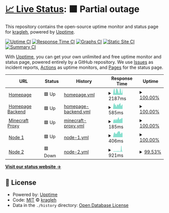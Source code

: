 # [📈 Live Status](https://status.maze.quest): <!--live status--> **🟧 Partial outage**

This repository contains the open-source uptime monitor and status page for [kragleh](https://kragleh.com), powered by [Upptime](https://github.com/upptime/upptime).

[![Uptime CI](https://github.com/kragleh/status.maze.quest/workflows/Uptime%20CI/badge.svg)](https://github.com/kragleh/status.maze.quest/actions?query=workflow%3A%22Uptime+CI%22)
[![Response Time CI](https://github.com/kragleh/status.maze.quest/workflows/Response%20Time%20CI/badge.svg)](https://github.com/kragleh/status.maze.quest/actions?query=workflow%3A%22Response+Time+CI%22)
[![Graphs CI](https://github.com/kragleh/status.maze.quest/workflows/Graphs%20CI/badge.svg)](https://github.com/kragleh/status.maze.quest/actions?query=workflow%3A%22Graphs+CI%22)
[![Static Site CI](https://github.com/kragleh/status.maze.quest/workflows/Static%20Site%20CI/badge.svg)](https://github.com/kragleh/status.maze.quest/actions?query=workflow%3A%22Static+Site+CI%22)
[![Summary CI](https://github.com/kragleh/status.maze.quest/workflows/Summary%20CI/badge.svg)](https://github.com/kragleh/status.maze.quest/actions?query=workflow%3A%22Summary+CI%22)

With [Upptime](https://upptime.js.org), you can get your own unlimited and free uptime monitor and status page, powered entirely by a GitHub repository. We use [Issues](https://github.com/kragleh/status.maze.quest/issues) as incident reports, [Actions](https://github.com/kragleh/status.maze.quest/actions) as uptime monitors, and [Pages](https://status.maze.quest) for the status page.

<!--start: status pages-->
<!-- This summary is generated by Upptime (https://github.com/upptime/upptime) -->
<!-- Do not edit this manually, your changes will be overwritten -->
<!-- prettier-ignore -->
| URL | Status | History | Response Time | Uptime |
| --- | ------ | ------- | ------------- | ------ |
| <img alt="" src="https://icons.duckduckgo.com/ip3/maze.quest.ico" height="13"> [Homepage](https://maze.quest) | 🟩 Up | [homepage.yml](https://github.com/kragleh/status.maze.quest/commits/HEAD/history/homepage.yml) | <details><summary><img alt="Response time graph" src="./graphs/homepage/response-time-week.png" height="20"> 2187ms</summary><br><a href="https://status.maze.quest/history/homepage"><img alt="Response time 2057" src="https://img.shields.io/endpoint?url=https%3A%2F%2Fraw.githubusercontent.com%2Fkragleh%2Fstatus.maze.quest%2FHEAD%2Fapi%2Fhomepage%2Fresponse-time.json"></a><br><a href="https://status.maze.quest/history/homepage"><img alt="24-hour response time 3293" src="https://img.shields.io/endpoint?url=https%3A%2F%2Fraw.githubusercontent.com%2Fkragleh%2Fstatus.maze.quest%2FHEAD%2Fapi%2Fhomepage%2Fresponse-time-day.json"></a><br><a href="https://status.maze.quest/history/homepage"><img alt="7-day response time 2187" src="https://img.shields.io/endpoint?url=https%3A%2F%2Fraw.githubusercontent.com%2Fkragleh%2Fstatus.maze.quest%2FHEAD%2Fapi%2Fhomepage%2Fresponse-time-week.json"></a><br><a href="https://status.maze.quest/history/homepage"><img alt="30-day response time 2057" src="https://img.shields.io/endpoint?url=https%3A%2F%2Fraw.githubusercontent.com%2Fkragleh%2Fstatus.maze.quest%2FHEAD%2Fapi%2Fhomepage%2Fresponse-time-month.json"></a><br><a href="https://status.maze.quest/history/homepage"><img alt="1-year response time 2057" src="https://img.shields.io/endpoint?url=https%3A%2F%2Fraw.githubusercontent.com%2Fkragleh%2Fstatus.maze.quest%2FHEAD%2Fapi%2Fhomepage%2Fresponse-time-year.json"></a></details> | <details><summary><a href="https://status.maze.quest/history/homepage">100.00%</a></summary><a href="https://status.maze.quest/history/homepage"><img alt="All-time uptime 100.00%" src="https://img.shields.io/endpoint?url=https%3A%2F%2Fraw.githubusercontent.com%2Fkragleh%2Fstatus.maze.quest%2FHEAD%2Fapi%2Fhomepage%2Fuptime.json"></a><br><a href="https://status.maze.quest/history/homepage"><img alt="24-hour uptime 100.00%" src="https://img.shields.io/endpoint?url=https%3A%2F%2Fraw.githubusercontent.com%2Fkragleh%2Fstatus.maze.quest%2FHEAD%2Fapi%2Fhomepage%2Fuptime-day.json"></a><br><a href="https://status.maze.quest/history/homepage"><img alt="7-day uptime 100.00%" src="https://img.shields.io/endpoint?url=https%3A%2F%2Fraw.githubusercontent.com%2Fkragleh%2Fstatus.maze.quest%2FHEAD%2Fapi%2Fhomepage%2Fuptime-week.json"></a><br><a href="https://status.maze.quest/history/homepage"><img alt="30-day uptime 100.00%" src="https://img.shields.io/endpoint?url=https%3A%2F%2Fraw.githubusercontent.com%2Fkragleh%2Fstatus.maze.quest%2FHEAD%2Fapi%2Fhomepage%2Fuptime-month.json"></a><br><a href="https://status.maze.quest/history/homepage"><img alt="1-year uptime 100.00%" src="https://img.shields.io/endpoint?url=https%3A%2F%2Fraw.githubusercontent.com%2Fkragleh%2Fstatus.maze.quest%2FHEAD%2Fapi%2Fhomepage%2Fuptime-year.json"></a></details>
| <img alt="" src="https://icons.duckduckgo.com/ip3/cms.maze.quest.ico" height="13"> [Homepage Backend](https://cms.maze.quest) | 🟩 Up | [homepage-backend.yml](https://github.com/kragleh/status.maze.quest/commits/HEAD/history/homepage-backend.yml) | <details><summary><img alt="Response time graph" src="./graphs/homepage-backend/response-time-week.png" height="20"> 585ms</summary><br><a href="https://status.maze.quest/history/homepage-backend"><img alt="Response time 718" src="https://img.shields.io/endpoint?url=https%3A%2F%2Fraw.githubusercontent.com%2Fkragleh%2Fstatus.maze.quest%2FHEAD%2Fapi%2Fhomepage-backend%2Fresponse-time.json"></a><br><a href="https://status.maze.quest/history/homepage-backend"><img alt="24-hour response time 603" src="https://img.shields.io/endpoint?url=https%3A%2F%2Fraw.githubusercontent.com%2Fkragleh%2Fstatus.maze.quest%2FHEAD%2Fapi%2Fhomepage-backend%2Fresponse-time-day.json"></a><br><a href="https://status.maze.quest/history/homepage-backend"><img alt="7-day response time 585" src="https://img.shields.io/endpoint?url=https%3A%2F%2Fraw.githubusercontent.com%2Fkragleh%2Fstatus.maze.quest%2FHEAD%2Fapi%2Fhomepage-backend%2Fresponse-time-week.json"></a><br><a href="https://status.maze.quest/history/homepage-backend"><img alt="30-day response time 718" src="https://img.shields.io/endpoint?url=https%3A%2F%2Fraw.githubusercontent.com%2Fkragleh%2Fstatus.maze.quest%2FHEAD%2Fapi%2Fhomepage-backend%2Fresponse-time-month.json"></a><br><a href="https://status.maze.quest/history/homepage-backend"><img alt="1-year response time 718" src="https://img.shields.io/endpoint?url=https%3A%2F%2Fraw.githubusercontent.com%2Fkragleh%2Fstatus.maze.quest%2FHEAD%2Fapi%2Fhomepage-backend%2Fresponse-time-year.json"></a></details> | <details><summary><a href="https://status.maze.quest/history/homepage-backend">100.00%</a></summary><a href="https://status.maze.quest/history/homepage-backend"><img alt="All-time uptime 100.00%" src="https://img.shields.io/endpoint?url=https%3A%2F%2Fraw.githubusercontent.com%2Fkragleh%2Fstatus.maze.quest%2FHEAD%2Fapi%2Fhomepage-backend%2Fuptime.json"></a><br><a href="https://status.maze.quest/history/homepage-backend"><img alt="24-hour uptime 100.00%" src="https://img.shields.io/endpoint?url=https%3A%2F%2Fraw.githubusercontent.com%2Fkragleh%2Fstatus.maze.quest%2FHEAD%2Fapi%2Fhomepage-backend%2Fuptime-day.json"></a><br><a href="https://status.maze.quest/history/homepage-backend"><img alt="7-day uptime 100.00%" src="https://img.shields.io/endpoint?url=https%3A%2F%2Fraw.githubusercontent.com%2Fkragleh%2Fstatus.maze.quest%2FHEAD%2Fapi%2Fhomepage-backend%2Fuptime-week.json"></a><br><a href="https://status.maze.quest/history/homepage-backend"><img alt="30-day uptime 100.00%" src="https://img.shields.io/endpoint?url=https%3A%2F%2Fraw.githubusercontent.com%2Fkragleh%2Fstatus.maze.quest%2FHEAD%2Fapi%2Fhomepage-backend%2Fuptime-month.json"></a><br><a href="https://status.maze.quest/history/homepage-backend"><img alt="1-year uptime 100.00%" src="https://img.shields.io/endpoint?url=https%3A%2F%2Fraw.githubusercontent.com%2Fkragleh%2Fstatus.maze.quest%2FHEAD%2Fapi%2Fhomepage-backend%2Fuptime-year.json"></a></details>
| <img alt="" src="https://www.minecraft.net/etc.clientlibs/minecraft/clientlibs/main/resources/favicon-32x32.png" height="13"> [Minecraft Proxy](play.maze.quest) | 🟩 Up | [minecraft-proxy.yml](https://github.com/kragleh/status.maze.quest/commits/HEAD/history/minecraft-proxy.yml) | <details><summary><img alt="Response time graph" src="./graphs/minecraft-proxy/response-time-week.png" height="20"> 185ms</summary><br><a href="https://status.maze.quest/history/minecraft-proxy"><img alt="Response time 185" src="https://img.shields.io/endpoint?url=https%3A%2F%2Fraw.githubusercontent.com%2Fkragleh%2Fstatus.maze.quest%2FHEAD%2Fapi%2Fminecraft-proxy%2Fresponse-time.json"></a><br><a href="https://status.maze.quest/history/minecraft-proxy"><img alt="24-hour response time 202" src="https://img.shields.io/endpoint?url=https%3A%2F%2Fraw.githubusercontent.com%2Fkragleh%2Fstatus.maze.quest%2FHEAD%2Fapi%2Fminecraft-proxy%2Fresponse-time-day.json"></a><br><a href="https://status.maze.quest/history/minecraft-proxy"><img alt="7-day response time 185" src="https://img.shields.io/endpoint?url=https%3A%2F%2Fraw.githubusercontent.com%2Fkragleh%2Fstatus.maze.quest%2FHEAD%2Fapi%2Fminecraft-proxy%2Fresponse-time-week.json"></a><br><a href="https://status.maze.quest/history/minecraft-proxy"><img alt="30-day response time 185" src="https://img.shields.io/endpoint?url=https%3A%2F%2Fraw.githubusercontent.com%2Fkragleh%2Fstatus.maze.quest%2FHEAD%2Fapi%2Fminecraft-proxy%2Fresponse-time-month.json"></a><br><a href="https://status.maze.quest/history/minecraft-proxy"><img alt="1-year response time 185" src="https://img.shields.io/endpoint?url=https%3A%2F%2Fraw.githubusercontent.com%2Fkragleh%2Fstatus.maze.quest%2FHEAD%2Fapi%2Fminecraft-proxy%2Fresponse-time-year.json"></a></details> | <details><summary><a href="https://status.maze.quest/history/minecraft-proxy">100.00%</a></summary><a href="https://status.maze.quest/history/minecraft-proxy"><img alt="All-time uptime 100.00%" src="https://img.shields.io/endpoint?url=https%3A%2F%2Fraw.githubusercontent.com%2Fkragleh%2Fstatus.maze.quest%2FHEAD%2Fapi%2Fminecraft-proxy%2Fuptime.json"></a><br><a href="https://status.maze.quest/history/minecraft-proxy"><img alt="24-hour uptime 100.00%" src="https://img.shields.io/endpoint?url=https%3A%2F%2Fraw.githubusercontent.com%2Fkragleh%2Fstatus.maze.quest%2FHEAD%2Fapi%2Fminecraft-proxy%2Fuptime-day.json"></a><br><a href="https://status.maze.quest/history/minecraft-proxy"><img alt="7-day uptime 100.00%" src="https://img.shields.io/endpoint?url=https%3A%2F%2Fraw.githubusercontent.com%2Fkragleh%2Fstatus.maze.quest%2FHEAD%2Fapi%2Fminecraft-proxy%2Fuptime-week.json"></a><br><a href="https://status.maze.quest/history/minecraft-proxy"><img alt="30-day uptime 100.00%" src="https://img.shields.io/endpoint?url=https%3A%2F%2Fraw.githubusercontent.com%2Fkragleh%2Fstatus.maze.quest%2FHEAD%2Fapi%2Fminecraft-proxy%2Fuptime-month.json"></a><br><a href="https://status.maze.quest/history/minecraft-proxy"><img alt="1-year uptime 100.00%" src="https://img.shields.io/endpoint?url=https%3A%2F%2Fraw.githubusercontent.com%2Fkragleh%2Fstatus.maze.quest%2FHEAD%2Fapi%2Fminecraft-proxy%2Fuptime-year.json"></a></details>
| <img alt="" src="https://icons.duckduckgo.com/ip3/node.kragleh.com.ico" height="13"> [Node 1](https://node.kragleh.com:8080) | 🟩 Up | [node-1.yml](https://github.com/kragleh/status.maze.quest/commits/HEAD/history/node-1.yml) | <details><summary><img alt="Response time graph" src="./graphs/node-1/response-time-week.png" height="20"> 406ms</summary><br><a href="https://status.maze.quest/history/node-1"><img alt="Response time 406" src="https://img.shields.io/endpoint?url=https%3A%2F%2Fraw.githubusercontent.com%2Fkragleh%2Fstatus.maze.quest%2FHEAD%2Fapi%2Fnode-1%2Fresponse-time.json"></a><br><a href="https://status.maze.quest/history/node-1"><img alt="24-hour response time 333" src="https://img.shields.io/endpoint?url=https%3A%2F%2Fraw.githubusercontent.com%2Fkragleh%2Fstatus.maze.quest%2FHEAD%2Fapi%2Fnode-1%2Fresponse-time-day.json"></a><br><a href="https://status.maze.quest/history/node-1"><img alt="7-day response time 406" src="https://img.shields.io/endpoint?url=https%3A%2F%2Fraw.githubusercontent.com%2Fkragleh%2Fstatus.maze.quest%2FHEAD%2Fapi%2Fnode-1%2Fresponse-time-week.json"></a><br><a href="https://status.maze.quest/history/node-1"><img alt="30-day response time 406" src="https://img.shields.io/endpoint?url=https%3A%2F%2Fraw.githubusercontent.com%2Fkragleh%2Fstatus.maze.quest%2FHEAD%2Fapi%2Fnode-1%2Fresponse-time-month.json"></a><br><a href="https://status.maze.quest/history/node-1"><img alt="1-year response time 406" src="https://img.shields.io/endpoint?url=https%3A%2F%2Fraw.githubusercontent.com%2Fkragleh%2Fstatus.maze.quest%2FHEAD%2Fapi%2Fnode-1%2Fresponse-time-year.json"></a></details> | <details><summary><a href="https://status.maze.quest/history/node-1">100.00%</a></summary><a href="https://status.maze.quest/history/node-1"><img alt="All-time uptime 100.00%" src="https://img.shields.io/endpoint?url=https%3A%2F%2Fraw.githubusercontent.com%2Fkragleh%2Fstatus.maze.quest%2FHEAD%2Fapi%2Fnode-1%2Fuptime.json"></a><br><a href="https://status.maze.quest/history/node-1"><img alt="24-hour uptime 100.00%" src="https://img.shields.io/endpoint?url=https%3A%2F%2Fraw.githubusercontent.com%2Fkragleh%2Fstatus.maze.quest%2FHEAD%2Fapi%2Fnode-1%2Fuptime-day.json"></a><br><a href="https://status.maze.quest/history/node-1"><img alt="7-day uptime 100.00%" src="https://img.shields.io/endpoint?url=https%3A%2F%2Fraw.githubusercontent.com%2Fkragleh%2Fstatus.maze.quest%2FHEAD%2Fapi%2Fnode-1%2Fuptime-week.json"></a><br><a href="https://status.maze.quest/history/node-1"><img alt="30-day uptime 100.00%" src="https://img.shields.io/endpoint?url=https%3A%2F%2Fraw.githubusercontent.com%2Fkragleh%2Fstatus.maze.quest%2FHEAD%2Fapi%2Fnode-1%2Fuptime-month.json"></a><br><a href="https://status.maze.quest/history/node-1"><img alt="1-year uptime 100.00%" src="https://img.shields.io/endpoint?url=https%3A%2F%2Fraw.githubusercontent.com%2Fkragleh%2Fstatus.maze.quest%2FHEAD%2Fapi%2Fnode-1%2Fuptime-year.json"></a></details>
| <img alt="" src="https://icons.duckduckgo.com/ip3/node2.kragleh.com.ico" height="13"> [Node 2](https://node2.kragleh.com:2023) | 🟥 Down | [node-2.yml](https://github.com/kragleh/status.maze.quest/commits/HEAD/history/node-2.yml) | <details><summary><img alt="Response time graph" src="./graphs/node-2/response-time-week.png" height="20"> 921ms</summary><br><a href="https://status.maze.quest/history/node-2"><img alt="Response time 921" src="https://img.shields.io/endpoint?url=https%3A%2F%2Fraw.githubusercontent.com%2Fkragleh%2Fstatus.maze.quest%2FHEAD%2Fapi%2Fnode-2%2Fresponse-time.json"></a><br><a href="https://status.maze.quest/history/node-2"><img alt="24-hour response time 409" src="https://img.shields.io/endpoint?url=https%3A%2F%2Fraw.githubusercontent.com%2Fkragleh%2Fstatus.maze.quest%2FHEAD%2Fapi%2Fnode-2%2Fresponse-time-day.json"></a><br><a href="https://status.maze.quest/history/node-2"><img alt="7-day response time 921" src="https://img.shields.io/endpoint?url=https%3A%2F%2Fraw.githubusercontent.com%2Fkragleh%2Fstatus.maze.quest%2FHEAD%2Fapi%2Fnode-2%2Fresponse-time-week.json"></a><br><a href="https://status.maze.quest/history/node-2"><img alt="30-day response time 921" src="https://img.shields.io/endpoint?url=https%3A%2F%2Fraw.githubusercontent.com%2Fkragleh%2Fstatus.maze.quest%2FHEAD%2Fapi%2Fnode-2%2Fresponse-time-month.json"></a><br><a href="https://status.maze.quest/history/node-2"><img alt="1-year response time 921" src="https://img.shields.io/endpoint?url=https%3A%2F%2Fraw.githubusercontent.com%2Fkragleh%2Fstatus.maze.quest%2FHEAD%2Fapi%2Fnode-2%2Fresponse-time-year.json"></a></details> | <details><summary><a href="https://status.maze.quest/history/node-2">99.53%</a></summary><a href="https://status.maze.quest/history/node-2"><img alt="All-time uptime 99.53%" src="https://img.shields.io/endpoint?url=https%3A%2F%2Fraw.githubusercontent.com%2Fkragleh%2Fstatus.maze.quest%2FHEAD%2Fapi%2Fnode-2%2Fuptime.json"></a><br><a href="https://status.maze.quest/history/node-2"><img alt="24-hour uptime 99.39%" src="https://img.shields.io/endpoint?url=https%3A%2F%2Fraw.githubusercontent.com%2Fkragleh%2Fstatus.maze.quest%2FHEAD%2Fapi%2Fnode-2%2Fuptime-day.json"></a><br><a href="https://status.maze.quest/history/node-2"><img alt="7-day uptime 99.53%" src="https://img.shields.io/endpoint?url=https%3A%2F%2Fraw.githubusercontent.com%2Fkragleh%2Fstatus.maze.quest%2FHEAD%2Fapi%2Fnode-2%2Fuptime-week.json"></a><br><a href="https://status.maze.quest/history/node-2"><img alt="30-day uptime 99.53%" src="https://img.shields.io/endpoint?url=https%3A%2F%2Fraw.githubusercontent.com%2Fkragleh%2Fstatus.maze.quest%2FHEAD%2Fapi%2Fnode-2%2Fuptime-month.json"></a><br><a href="https://status.maze.quest/history/node-2"><img alt="1-year uptime 99.53%" src="https://img.shields.io/endpoint?url=https%3A%2F%2Fraw.githubusercontent.com%2Fkragleh%2Fstatus.maze.quest%2FHEAD%2Fapi%2Fnode-2%2Fuptime-year.json"></a></details>

<!--end: status pages-->

[**Visit our status website →**](https://status.maze.quest)

## 📄 License

- Powered by: [Upptime](https://github.com/upptime/upptime)
- Code: [MIT](./LICENSE) © [kragleh](https://kragleh.com)
- Data in the `./history` directory: [Open Database License](https://opendatacommons.org/licenses/odbl/1-0/)
